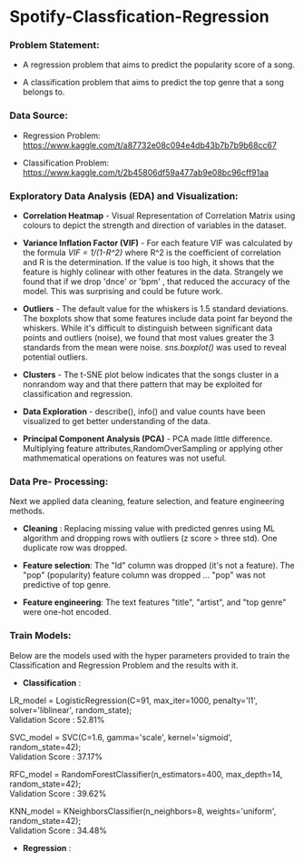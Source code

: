 # Spotify-Classfication-Regression

<h3>Problem Statement:</h3>

* A regression problem that aims to predict the popularity score of a song.

* A classification problem that aims to predict the top genre that a song belongs to.


<h3>Data Source:</h3>

* Regression Problem: https://www.kaggle.com/t/a87732e08c094e4db43b7b7b9b68cc67

* Classification Problem: https://www.kaggle.com/t/2b45806df59a477ab9e08bc96cff91aa


<h3>Exploratory Data Analysis (EDA) and Visualization:</h3>

* **Correlation Heatmap** - Visual Representation of Correlation Matrix using colours to depict the strength and direction of variables in the 															dataset.

* **Variance Inflation Factor (VIF)** - For each feature VIF was calculated by the formula *VIF = 1/(1-R^2)* where R^2 is the coefficient of 																correlation and R is the determination. If the value is too high, it shows that the feature is highly colinear with other features in the data. Strangely we found that if we drop 'dnce' or 'bpm' , that reduced the accuracy of the model. This was surprising and could be future work.

* **Outliers** - The default value for the whiskers is 1.5 standard deviations. The boxplots show that some features include data point far beyond the whiskers. While it's difficult to distinguish between significant data points and outliers (noise), we found that most values greater the 3 standards from the mean were noise. *sns.boxplot()* was used to reveal potential outliers.

* **Clusters** - The t-SNE plot below indicates that the songs cluster in a nonrandom way and that there pattern that may be exploited for classification and regression.

* **Data Exploration** - describe(), info() and value counts have been visualized to get better understanding of the data.

* **Principal Component Analysis (PCA)** -  PCA made little difference. Multiplying feature attributes,RandomOverSampling or applying other mathmematical operations on features was not useful.


<h3>Data Pre- Processing:</h3>

Next we applied data cleaning, feature selection, and feature engineering methods.

* **Cleaning** : Replacing missing value with predicted genres using ML algorithm and dropping rows with outliers (z score > three std). One duplicate row was dropped.

* **Feature selection**: The "Id" column was dropped (it's not a feature). The "pop" (popularity) feature column was dropped ... "pop" was not predictive of top genre.

* **Feature engineering**: The text features "title", "artist", and "top genre" were one-hot encoded.


<h3>Train Models:</h3>

Below are the models used with the hyper parameters provided to train the Classification and Regression Problem and the results with it.

* **Classification** : 

LR_model = LogisticRegression(C=91, max_iter=1000, penalty='l1', solver='liblinear', random_state);
<br>
Validation Score : 52.81%

SVC_model = SVC(C=1.6, gamma='scale', kernel='sigmoid', random_state=42);
<br>
Validation Score : 37.17%

RFC_model = RandomForestClassifier(n_estimators=400, max_depth=14, random_state=42);
<br>
Validation Score : 39.62%

KNN_model = KNeighborsClassifier(n_neighbors=8, weights='uniform', random_state=42);
<br>
Validation Score : 34.48%

* **Regression** :




